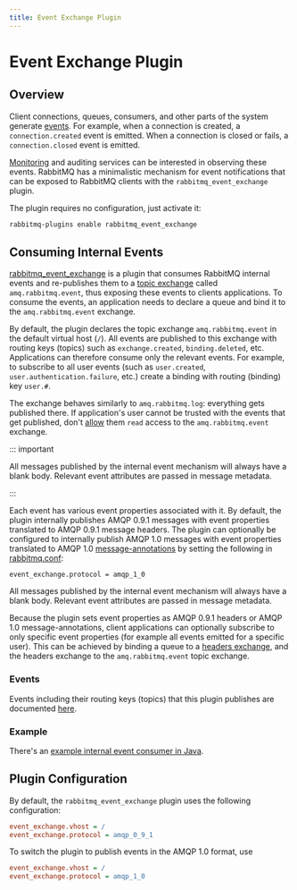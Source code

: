 ```yaml
---
title: Event Exchange Plugin
---
```

<!--
Copyright (c) 2005-2024 Broadcom. All Rights Reserved. The term "Broadcom" refers to Broadcom Inc. and/or its subsidiaries.

All rights reserved. This program and the accompanying materials
are made available under the terms of the under the Apache License,
Version 2.0 (the "License”); you may not use this file except in compliance
with the License. You may obtain a copy of the License at

https://www.apache.org/licenses/LICENSE-2.0

Unless required by applicable law or agreed to in writing, software
distributed under the License is distributed on an "AS IS" BASIS,
WITHOUT WARRANTIES OR CONDITIONS OF ANY KIND, either express or implied.
See the License for the specific language governing permissions and
limitations under the License.
-->

# Event Exchange Plugin

## Overview

Client connections, queues, consumers, and other parts of the system generate [events](./logging#internal-events).
For example, when a connection is created, a `connection.created` event is emitted.
When a connection is closed or fails, a `connection.closed` event is emitted.

[Monitoring](./monitoring) and auditing services can be interested in observing these
events. RabbitMQ has a minimalistic mechanism for event notifications
that can be exposed to RabbitMQ clients with the `rabbitmq_event_exchange` plugin.

The plugin requires no configuration, just activate it:

```bash
rabbitmq-plugins enable rabbitmq_event_exchange
```

## Consuming Internal Events

[rabbitmq_event_exchange](https://github.com/rabbitmq/rabbitmq-server/tree/main/deps/rabbitmq_event_exchange)
is a plugin that consumes RabbitMQ internal events and re-publishes them to a
[topic exchange](/tutorials/amqp-concepts#exchange-topic) called `amq.rabbitmq.event`, thus exposing these events to clients applications.
To consume the events, an application needs to declare a queue and bind it to the `amq.rabbitmq.event` exchange.

By default, the plugin declares the topic exchange `amq.rabbitmq.event` in the default virtual host (`/`).
All events are published to this exchange with routing keys (topics) such as `exchange.created`, `binding.deleted`, etc.
Applications can therefore consume only the relevant events.
For example, to subscribe to all user events (such as `user.created`, `user.authentication.failure`, etc.) create a binding with routing (binding) key `user.#`.

The exchange behaves similarly to `amq.rabbitmq.log`: everything gets published there.
If application's user cannot be trusted with the events that get published, don't [allow](./access-control) them `read` access to the `amq.rabbitmq.event` exchange.

::: important

All messages published by the internal event mechanism will always have a blank body.
Relevant event attributes are passed in message metadata.

:::

Each event has various event properties associated with it.
By default, the plugin internally publishes AMQP 0.9.1 messages with event properties translated to AMQP 0.9.1 message headers.
The plugin can optionally be configured to internally publish AMQP 1.0 messages with event properties translated to AMQP 1.0 [message-annotations](https://docs.oasis-open.org/amqp/core/v1.0/os/amqp-core-messaging-v1.0-os.html#type-message-annotations)
by setting the following in [rabbitmq.conf](configure#config-file):

```
event_exchange.protocol = amqp_1_0
```

All messages published by the internal event mechanism will always have a blank body.
Relevant event attributes are passed in message metadata.

Because the plugin sets event properties as AMQP 0.9.1 headers or AMQP 1.0 message-annotations, client applications can optionally subscribe to only specific event properties (for example all events emitted for a specific user). This can be achieved by binding a queue to a [headers exchange](/tutorials/amqp-concepts#exchange-headers), and the headers exchange to the `amq.rabbitmq.event` topic exchange.

### Events

Events including their routing keys (topics) that this plugin publishes are documented [here](./logging#internal-events).

### Example

There's an [example internal event consumer in Java](https://github.com/rabbitmq/rabbitmq-server/tree/main/deps/rabbitmq_event_exchange/examples/java).


## Plugin Configuration

By default, the `rabbitmq_event_exchange` plugin uses the following configuration:

``` ini
event_exchange.vhost = /
event_exchange.protocol = amqp_0_9_1
```

To switch the plugin to publish events in the AMQP 1.0 format, use

``` ini
event_exchange.vhost = /
event_exchange.protocol = amqp_1_0
```
